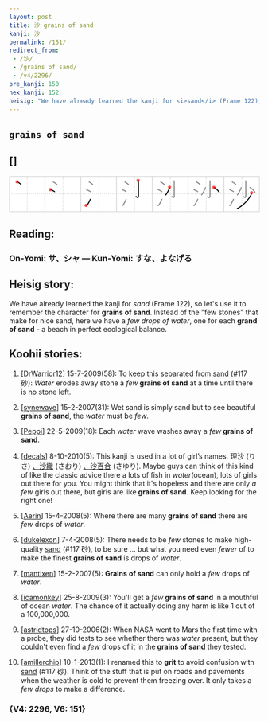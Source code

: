 ```yaml
---
layout: post
title: 沙 grains of sand
kanji: 沙
permalink: /151/
redirect_from:
 - /沙/
 - /grains of sand/
 - /v4/2296/
pre_kanji: 150
nex_kanji: 152
heisig: "We have already learned the kanji for <i>sand</i> (Frame 122), so let's use it to remember the character for <b>grains of sand</b>. Instead of the &quot;few stones&quot; that make for nice sand, here we have a <i>few drops of water</i>, one for each <b>grand of sand</b> - a beach in perfect ecological balance."
---
```


## `grains of sand`

## []

<div class="stroke"><img src="../images/E6B299.png" /></div>

## Reading:

### On-Yomi: サ、シャ &mdash; Kun-Yomi: すな、よなげる

## Heisig story:

We have already learned the kanji for <i>sand</i> (Frame 122), so let's use it to remember the character for <b>grains of sand</b>. Instead of the &quot;few stones&quot; that make for nice sand, here we have a <i>few drops of water</i>, one for each <b>grand of sand</b> - a beach in perfect ecological balance.

## Koohii stories:

1) [<a href="http://kanji.koohii.com/profile/DrWarrior12">DrWarrior12</a>] 15-7-2009(58): To keep this separated from <a href="../v4/117">sand</a> (#117 砂): <em>Water</em> erodes away stone a <em>few</em><strong> grains of sand</strong> at a time until there is no stone left.

2) [<a href="http://kanji.koohii.com/profile/synewave">synewave</a>] 15-2-2007(31): Wet sand is simply sand but to see beautiful<strong> grains of sand</strong>, the <em>water</em> must be <em>few</em>.

3) [<a href="http://kanji.koohii.com/profile/Peppi">Peppi</a>] 22-5-2009(18): Each <em>water</em> wave washes away a <em>few</em><strong> grains of sand</strong>.

4) [<a href="http://kanji.koohii.com/profile/decals">decals</a>] 8-10-2010(5): This kanji is used in a lot of girl’s names. 理沙 (りさ) <a href="http://google.com/#q=、沙織">、沙織</a> (さおり) <a href="http://google.com/#q=、沙百合">、沙百合</a> (さゆり). Maybe guys can think of this kind of like the classic advice there a lots of fish in <em>water</em>(ocean), lots of girls out there for you. You might think that it&#039;s hopeless and there are only <em>a few</em> girls out there, but girls are like<strong> grains of sand</strong>. Keep looking for the right one!

5) [<a href="http://kanji.koohii.com/profile/Aerin">Aerin</a>] 15-4-2008(5): Where there are many<strong> grains of sand</strong> there are <em>few</em> drops of <em>water</em>.

6) [<a href="http://kanji.koohii.com/profile/dukelexon">dukelexon</a>] 7-4-2008(5): There needs to be <em>few</em> stones to make high-quality <a href="../v4/117">sand</a> (#117 砂), to be sure ... but what you need even <em>fewer</em> of to make the finest <strong>grains of sand</strong> is drops of <em>water</em>.

7) [<a href="http://kanji.koohii.com/profile/mantixen">mantixen</a>] 15-2-2007(5): <strong>Grains of sand</strong> can only hold a <em>few</em> drops of <em>water</em>.

8) [<a href="http://kanji.koohii.com/profile/icamonkey">icamonkey</a>] 25-8-2009(3): You&#039;ll get a <em>few</em><strong> grains of sand</strong> in a mouthful of ocean <em>water</em>. The chance of it actually doing any harm is like 1 out of a 100,000,000.

9) [<a href="http://kanji.koohii.com/profile/astridtops">astridtops</a>] 27-10-2006(2): When NASA went to Mars the first time with a probe, they did tests to see whether there was <em>water</em> present, but they couldn&#039;t even find a <em>few</em> drops of it in the<strong> grains of sand</strong> they tested.

10) [<a href="http://kanji.koohii.com/profile/amillerchip">amillerchip</a>] 10-1-2013(1): I renamed this to <strong>grit</strong> to avoid confusion with <a href="../v4/117">sand</a> (#117 砂). Think of the stuff that is put on roads and pavements when the weather is cold to prevent them freezing over. It only takes a <em>few drops</em> to make a difference.

### {V4: 2296, V6: 151}
